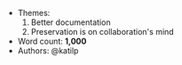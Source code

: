 - Themes:
    1. Better documentation
    2. Preservation is on collaboration's mind
- Word count: **1,000**
- Authors: @katilp

